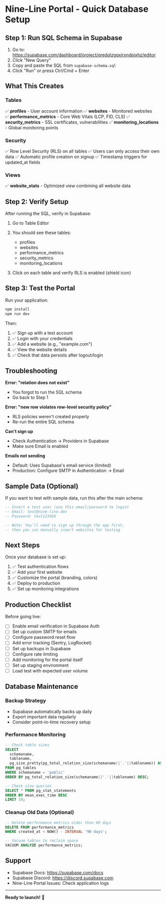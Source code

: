 # Nine-Line Portal - Quick Database Setup

## Step 1: Run SQL Schema in Supabase

1. Go to: https://supabase.com/dashboard/project/qredqlzgqxirxndpixhz/editor
2. Click "New Query"
3. Copy and paste the SQL from `supabase-schema.sql`
4. Click "Run" or press Ctrl/Cmd + Enter

## What This Creates

### Tables
✅ **profiles** - User account information
✅ **websites** - Monitored websites  
✅ **performance_metrics** - Core Web Vitals (LCP, FID, CLS)
✅ **security_metrics** - SSL certificates, vulnerabilities
✅ **monitoring_locations** - Global monitoring points

### Security
✅ Row Level Security (RLS) on all tables
✅ Users can only access their own data
✅ Automatic profile creation on signup
✅ Timestamp triggers for updated_at fields

### Views
✅ **website_stats** - Optimized view combining all website data

## Step 2: Verify Setup

After running the SQL, verify in Supabase:

1. Go to Table Editor
2. You should see these tables:
   - profiles
   - websites
   - performance_metrics
   - security_metrics
   - monitoring_locations

3. Click on each table and verify RLS is enabled (shield icon)

## Step 3: Test the Portal

Run your application:
```bash
npm install
npm run dev
```

Then:
1. ✅ Sign up with a test account
2. ✅ Login with your credentials
3. ✅ Add a website (e.g., "example.com")
4. ✅ View the website details
5. ✅ Check that data persists after logout/login

## Troubleshooting

**Error: "relation does not exist"**
- You forgot to run the SQL schema
- Go back to Step 1

**Error: "new row violates row-level security policy"**
- RLS policies weren't created properly
- Re-run the entire SQL schema

**Can't sign up**
- Check Authentication → Providers in Supabase
- Make sure Email is enabled

**Emails not sending**
- Default: Uses Supabase's email service (limited)
- Production: Configure SMTP in Authentication → Email

## Sample Data (Optional)

If you want to test with sample data, run this after the main schema:

```sql
-- Insert a test user (use this email/password to login)
-- Email: test@nine-line.dev
-- Password: test123456

-- Note: You'll need to sign up through the app first,
-- then you can manually insert websites for testing
```

## Next Steps

Once your database is set up:

1. ✅ Test authentication flows
2. ✅ Add your first website
3. ✅ Customize the portal (branding, colors)
4. ✅ Deploy to production
5. ✅ Set up monitoring integrations

## Production Checklist

Before going live:

- [ ] Enable email verification in Supabase Auth
- [ ] Set up custom SMTP for emails
- [ ] Configure password reset flow
- [ ] Add error tracking (Sentry, LogRocket)
- [ ] Set up backups in Supabase
- [ ] Configure rate limiting
- [ ] Add monitoring for the portal itself
- [ ] Set up staging environment
- [ ] Load test with expected user volume

## Database Maintenance

### Backup Strategy
- Supabase automatically backs up daily
- Export important data regularly
- Consider point-in-time recovery setup

### Performance Monitoring
```sql
-- Check table sizes
SELECT 
  schemaname,
  tablename,
  pg_size_pretty(pg_total_relation_size(schemaname||'.'||tablename)) AS size
FROM pg_tables
WHERE schemaname = 'public'
ORDER BY pg_total_relation_size(schemaname||'.'||tablename) DESC;

-- Check slow queries
SELECT * FROM pg_stat_statements 
ORDER BY mean_exec_time DESC 
LIMIT 10;
```

### Cleanup Old Data (Optional)
```sql
-- Delete performance metrics older than 90 days
DELETE FROM performance_metrics 
WHERE created_at < NOW() - INTERVAL '90 days';

-- Vacuum tables to reclaim space
VACUUM ANALYZE performance_metrics;
```

## Support

- Supabase Docs: https://supabase.com/docs
- Supabase Discord: https://discord.supabase.com
- Nine-Line Portal Issues: Check application logs

---

**Ready to launch!** 🚀
